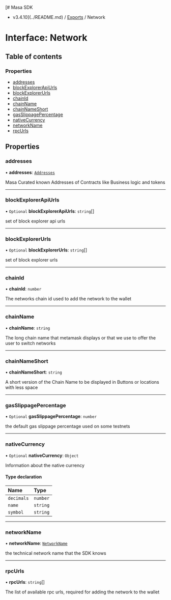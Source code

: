 [# Masa SDK
 - v3.4.10](../README.md) / [Exports](../modules.md) / Network

# Interface: Network

## Table of contents

### Properties

- [addresses](Network.md#addresses)
- [blockExplorerApiUrls](Network.md#blockexplorerapiurls)
- [blockExplorerUrls](Network.md#blockexplorerurls)
- [chainId](Network.md#chainid)
- [chainName](Network.md#chainname)
- [chainNameShort](Network.md#chainnameshort)
- [gasSlippagePercentage](Network.md#gasslippagepercentage)
- [nativeCurrency](Network.md#nativecurrency)
- [networkName](Network.md#networkname)
- [rpcUrls](Network.md#rpcurls)

## Properties

### addresses

• **addresses**: [`Addresses`](Addresses.md)

Masa Curated known Addresses of Contracts like Business logic and tokens

___

### blockExplorerApiUrls

• `Optional` **blockExplorerApiUrls**: `string`[]

set of block explorer api urls

___

### blockExplorerUrls

• `Optional` **blockExplorerUrls**: `string`[]

set of block explorer urls

___

### chainId

• **chainId**: `number`

The networks chain id used to add the network to the wallet

___

### chainName

• **chainName**: `string`

The long chain name that metamask displays or that we use to
offer the user to switch networks

___

### chainNameShort

• **chainNameShort**: `string`

A short version of the Chain Name to be displayed in Buttons or
locations with less space

___

### gasSlippagePercentage

• `Optional` **gasSlippagePercentage**: `number`

the default gas slippage percentage used on some testnets

___

### nativeCurrency

• `Optional` **nativeCurrency**: `Object`

Information about the native currency

#### Type declaration

| Name | Type |
| :------ | :------ |
| `decimals` | `number` |
| `name` | `string` |
| `symbol` | `string` |

___

### networkName

• **networkName**: [`NetworkName`](../modules.md#networkname)

the technical network name that the SDK knows

___

### rpcUrls

• **rpcUrls**: `string`[]

The list of available rpc urls, required for adding the network
to the wallet
